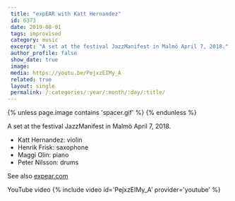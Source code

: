 ```yaml
---
 title: "expEAR with Katt Hernandez"
 id: 6373
 date: 2019-08-01
 tags: improvised
 category: music
 excerpt: "A set at the festival JazzManifest in Malmö April 7, 2018."
 author_profile: false
 show_date: true
 image: 
 media: https://youtu.be/PejxzEIMy_A
 related: true
 layout: single
 permalink: /:categories/:year/:month/:day/:title/
---
```

{% unless page.image contains 'spacer.gif' %}
{% endunless %}

A set at the festival JazzManifest in Malmö April 7, 2018.
<ul>
<li>Katt Hernandez: violin</li>
<li>Henrik Frisk: saxophone</li>
<li>Maggi Olin: piano</li>
<li>Peter Nilsson: drums</li>
</ul>

See also <a href='http://www.expear.com/'>expear.com</a>




YouTube video
{% include video id='PejxzEIMy_A' provider='youtube' %}

